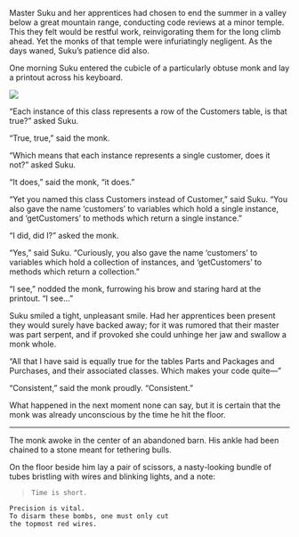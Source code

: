 Master Suku and her apprentices had chosen to end the summer in a valley below a great mountain range, conducting code reviews at a minor temple.  This they felt would be restful work, reinvigorating them for the long climb ahead. Yet the monks of that temple were infuriatingly negligent. As the days waned, Suku’s patience did also.

One morning Suku entered the cubicle of a particularly obtuse monk and lay a printout across his keyboard.

![](/pages/case-205/bomb.jpg)

“Each instance of this class represents a row of the Customers table, is that true?” asked Suku.

“True, true,” said the monk.

“Which means that each instance represents a single customer, does it not?” asked Suku.

“It does,” said the monk, “it does.”

“Yet you named this class Customers instead of Customer,” said Suku. “You also gave the name ‘customers’ to variables which hold a single instance, and ‘getCustomers’ to methods which return a single instance.”

“I did, did I?” asked the monk.

“Yes,” said Suku. “Curiously, you also gave the name ‘customers’ to variables which hold a collection of instances, and ‘getCustomers’ to methods which return a collection.”

“I see,” nodded the monk, furrowing his brow and staring hard at the printout.  “I see...”

Suku smiled a tight, unpleasant smile.  Had her apprentices been present they would surely have backed away; for it was rumored that their master was part serpent, and if provoked she could unhinge her jaw and swallow a monk whole.

“All that I have said is equally true for the tables Parts and Packages and Purchases, and their associated classes.  Which makes your code quite—”

“Consistent,” said the monk proudly. “Consistent.”

What happened in the next moment none can say, but it is certain that the monk was already unconscious by the time he hit the floor.

----------

The monk awoke in the center of an abandoned barn.  His ankle had been chained to a stone meant for tethering bulls.

On the floor beside him lay a pair of scissors, a nasty-looking bundle of tubes bristling with wires and blinking lights, and a note:

>     Time is short. 
    Precision is vital. 
    To disarm these bombs, one must only cut 
    the topmost red wires.

